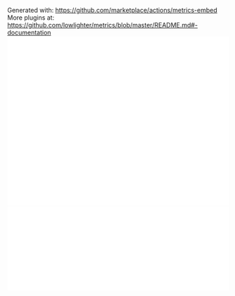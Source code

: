 Generated with: https://github.com/marketplace/actions/metrics-embed \
More plugins at: https://github.com/lowlighter/metrics/blob/master/README.md#-documentation \
![Base](/source/metrics.base.svg) \
![MostUsed](/source/metrics.most_used_languages.svg) 
